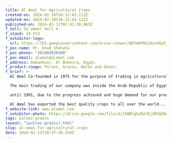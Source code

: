 ```yaml
---
title: Al Amal for Agricultural Crops
created-on: 2024-02-10T18:12:43.112Z
updated-on: 2024-02-10T18:12:43.112Z
published-on: 2024-02-11T07:41:39.963Z
f_hall: Za'abeel Hall 4
f_stand: Z4-F23
f_exhibitor-logo:
  url: https://lh3.googleusercontent.com/drive-viewer/AEYmBYRk1AzvXUyEjML5dJNC4vP93nZ3TyDVmc1lLB-aGAE1SJjm2IInnZHmLiAHBwaeVeabcXy4gupD_5TpYL7T3K4JT80v5g=s1600
f_poc-name: Mr. Emad Shehata
f_poc-phone: "201003030108"
f_poc-email: alamal@alamal.com
f_address: Damanhour, Al Buheira, Egypt.
f_product-range: Pulses, Grains, Herbs and Dates.
f_brief: >-
  Al Amal Co-founded in 1975 for the purpose of trading in agricultural crops

  The main trading of our company was inside the Arab Republic of Egypt; including selling buying, storing, and manufacturing crops.

  until 1991, due to the progress achieved and huge demand for our products, the company adopted a phenomenal policy of opening new markets for both exporting and importing crops.

  Al Amal has exported the best quality crops to all over the world...
f_website-link: www.alamal.com
f_exhibitor-photo: https://drive.google.com/file/d/15WBCqhuR2rEjZRXQ2WcHz0yEaAULWdlo/view?usp=drive_link
tags: pulses-grains
layout: "[pulses-grains].html"
slug: al-amal-for-agricultural-crops
date: 2024-02-11T10:37:38.254Z
---
```

